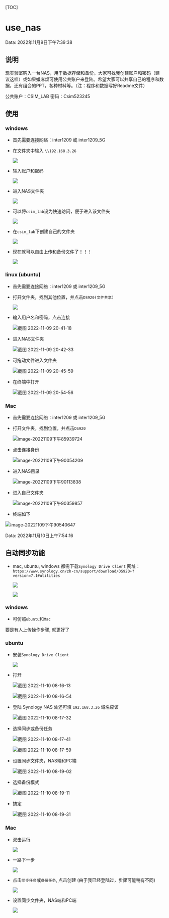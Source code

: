 [TOC]

# use_nas

Data: 2022年11月9日下午7:39:38

## 说明

现实验室购入一台NAS，用于数据存储和备份。大家可找我创建账户和密码（建议这样）或如果嫌麻烦可使用公共账户来登陆。希望大家可以共享自己的程序和数据，还有组会的PPT，各种材料等。（注：程序和数据写好Readme文件）

公共账户：CSIM_LAB 密码：Csim523245

## 使用

### windows

- 首先需要连接网络：inter1209 或 inter1209_5G

- 在文件夹中输入 `\\192.168.3.26`

  ![](https://raw.githubusercontent.com/erbiaoger/PicGo/main/img202211092019100.png)

- 输入账户和密码

  ![](https://raw.githubusercontent.com/erbiaoger/PicGo/main/img202211092021022.png)

- 进入NAS文件夹

  ![](https://raw.githubusercontent.com/erbiaoger/PicGo/main/img202211092022010.png)

- 可以将`csim_lab`设为快速访问，便于进入该文件夹

  ![](https://raw.githubusercontent.com/erbiaoger/PicGo/main/img202211092023199.png)

- 在`csim_lab`下创建自己的文件夹

  ![](https://raw.githubusercontent.com/erbiaoger/PicGo/main/img202211092024072.png)

- 现在就可以自由上传和备份文件了！！！

  ![](https://raw.githubusercontent.com/erbiaoger/PicGo/main/img202211092025268.png)

### linux (ubuntu)

- 首先需要连接网络：inter1209 或 inter1209_5G
- 打开文件夹，找到其他位置，并点击`DS920(文件共享)`

  ![](https://raw.githubusercontent.com/erbiaoger/PicGo/main/img202211092038610.png)

- 输入用户名和密码，点击连接

  ![截图 2022-11-09 20-41-18](https://raw.githubusercontent.com/erbiaoger/PicGo/main/img202211092048190.png)

- 进入NAS文件夹

  ![截图 2022-11-09 20-42-33](https://raw.githubusercontent.com/erbiaoger/PicGo/main/img202211092048077.png)

- 可拖动文件进入文件夹

  ![截图 2022-11-09 20-45-59](https://raw.githubusercontent.com/erbiaoger/PicGo/main/img202211092048590.png)

- 在终端中打开

  ![截图 2022-11-09 20-54-56](https://raw.githubusercontent.com/erbiaoger/PicGo/main/img202211092055009.png)

### Mac

- 首先需要连接网络：inter1209 或 inter1209_5G
- 打开文件夹，找到位置，并点击`DS920`

  ![image-20221109下午85939724](https://raw.githubusercontent.com/erbiaoger/PicGo/main/img202211092059756.png)

- 点击连接身份

  ![image-20221109下午90054209](https://raw.githubusercontent.com/erbiaoger/PicGo/main/img202211092100236.png)

- 进入NAS目录

  ![image-20221109下午90113838](https://raw.githubusercontent.com/erbiaoger/PicGo/main/img202211092101866.png)

- 进入自己文件夹

  ![image-20221109下午90359857](https://raw.githubusercontent.com/erbiaoger/PicGo/main/img202211092103892.png)

- 终端如下

 ![image-20221109下午90540647](https://raw.githubusercontent.com/erbiaoger/PicGo/main/img202211092105673.png)

Data: 2022年11月10日上午7:54:16

## 自动同步功能

- mac, ubuntu, windows 都需下载`Synology Drive Client` 网址：`https://www.synology.cn/zh-cn/support/download/DS920+?version=7.1#utilities`

  ![](https://raw.githubusercontent.com/erbiaoger/PicGo/main/img202211100755159.png)

  ![](https://raw.githubusercontent.com/erbiaoger/PicGo/main/img202211100757227.png)

### windows 

- 可仿照`ubuntu`和`Mac`

要是有人上传操作步骤, 就更好了

### ubuntu

- 安装`Synology Drive Client`

  ![](https://raw.githubusercontent.com/erbiaoger/PicGo/main/img202211100813172.png)

- 打开

  ![截图 2022-11-10 08-16-13](https://raw.githubusercontent.com/erbiaoger/PicGo/main/img202211100821430.png)

  ![截图 2022-11-10 08-16-54](https://raw.githubusercontent.com/erbiaoger/PicGo/main/img202211100822172.png)

- 登陆 Synology NAS 处还可填 `192.168.3.26` 域名应该

  ![截图 2022-11-10 08-17-32](https://raw.githubusercontent.com/erbiaoger/PicGo/main/img202211100822657.png)

- 选择同步或备份任务

  ![截图 2022-11-10 08-17-41](https://raw.githubusercontent.com/erbiaoger/PicGo/main/img202211100822788.png)

  ![截图 2022-11-10 08-17-59](https://raw.githubusercontent.com/erbiaoger/PicGo/main/img202211100823618.png)

- 设置同步文件夹，NAS端和PC端

  ![截图 2022-11-10 08-19-02](https://raw.githubusercontent.com/erbiaoger/PicGo/main/img202211100823793.png)

- 选择备份模式

  ![截图 2022-11-10 08-19-11](https://raw.githubusercontent.com/erbiaoger/PicGo/main/img202211100823819.png)

- 搞定

  ![截图 2022-11-10 08-19-31](https://raw.githubusercontent.com/erbiaoger/PicGo/main/img202211100823807.png)

### Mac

- 双击运行
  
  ![](https://raw.githubusercontent.com/erbiaoger/PicGo/main/img202211100759898.png)

- 一路下一步

  ![](https://raw.githubusercontent.com/erbiaoger/PicGo/main/img202211100802543.png)

- 点击`同步任务`或`备份任务`, 点击创建 (由于我已经登陆过，步骤可能稍有不同)

  ![](https://raw.githubusercontent.com/erbiaoger/PicGo/main/img202211100807306.png)

- 设置同步文件夹，NAS端和PC端
  
  ![](https://raw.githubusercontent.com/erbiaoger/PicGo/main/img202211100810352.png)




